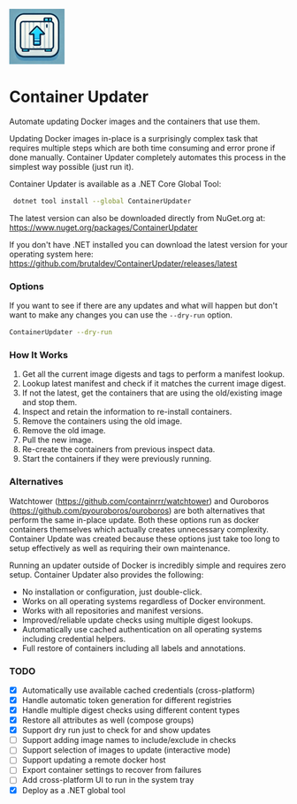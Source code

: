 ﻿![ICON](https://raw.githubusercontent.com/brutaldev/ContainerUpdater/main/icon_small.png)
	
# Container Updater

Automate updating Docker images and the containers that use them.

Updating Docker images in-place is a surprisingly complex task that requires multiple steps which are both time consuming and error prone if done manually.
Container Updater completely automates this process in the simplest way possible (just run it).

Container Updater is available as a .NET Core Global Tool:

```bash
 dotnet tool install --global ContainerUpdater
```

The latest version can also be downloaded directly from NuGet.org at:
https://www.nuget.org/packages/ContainerUpdater

If you don't have .NET installed you can download the latest version for your operating system here:
https://github.com/brutaldev/ContainerUpdater/releases/latest

### Options

If you want to see if there are any updates and what will happen but don't want to make any changes you can use the `--dry-run` option.

```bash
ContainerUpdater --dry-run
```

### How It Works

1. Get all the current image digests and tags to perform a manifest lookup.
2. Lookup latest manifest and check if it matches the current image digest.
3. If not the latest, get the containers that are using the old/existing image and stop them.
4. Inspect and retain the information to re-install containers.
5. Remove the containers using the old image.
6. Remove the old image.
7. Pull the new image.
8. Re-create the containers from previous inspect data.
9. Start the containers if they were previously running.

### Alternatives

Watchtower (https://github.com/containrrr/watchtower) and Ouroboros (https://github.com/pyouroboros/ouroboros) are both alternatives that perform the same in-place update.
Both these options run as docker containers themselves which actually creates unnecessary complexity.
Container Update was created because these options just take too long to setup effectively as well as requiring their own maintenance.

Running an updater outside of Docker is incredibly simple and requires zero setup.
Container Updater also provides the following:
- No installation or configuration, just double-click.
- Works on all operating systems regardless of Docker environment.
- Works with all repositories and manifest versions.
- Improved/reliable update checks using multiple digest lookups.
- Automatically use cached authentication on all operating systems including credential helpers.
- Full restore of containers including all labels and annotations.

### TODO

- [x] Automatically use available cached credentials (cross-platform)
- [x] Handle automatic token generation for different registries
- [x] Handle multiple digest checks using different content types
- [x] Restore all attributes as well (compose groups)
- [x] Support dry run just to check for and show updates
- [ ] Support adding image names to include/exclude in checks
- [ ] Support selection of images to update (interactive mode)
- [ ] Support updating a remote docker host
- [ ] Export container settings to recover from failures
- [ ] Add cross-platform UI to run in the system tray
- [x] Deploy as a .NET global tool
